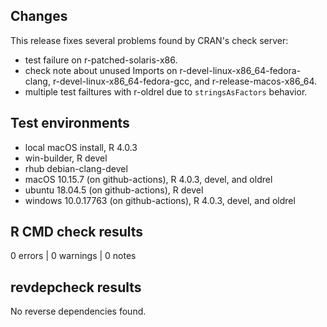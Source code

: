 ## Changes

This release fixes several problems found by CRAN's check server:

- test failure on r-patched-solaris-x86.
- check note about unused Imports on r-devel-linux-x86_64-fedora-clang, r-devel-linux-x86_64-fedora-gcc, and r-release-macos-x86_64.
- multiple test failtures with r-oldrel due to `stringsAsFactors` behavior.

## Test environments

- local macOS install, R 4.0.3
- win-builder, R devel
- rhub debian-clang-devel
- macOS 10.15.7 (on github-actions), R 4.0.3, devel, and oldrel
- ubuntu 18.04.5 (on github-actions), R devel
- windows 10.0.17763 (on github-actions), R 4.0.3, devel, and oldrel

## R CMD check results

0 errors | 0 warnings | 0 notes

## revdepcheck results

No reverse dependencies found.
